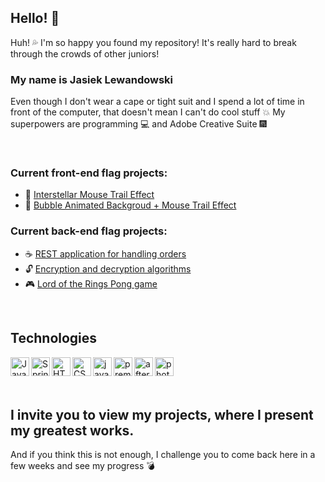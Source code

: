 ## Hello! 👋 

Huh! 💦 I'm so happy you found my repository! It's really hard to break through the crowds of other juniors!


### My name is Jasiek Lewandowski
Even though I don't wear a cape or tight suit and I spend a lot of time in front of the computer, that doesn't mean I can't do cool stuff 💥
My superpowers are programming 💻 and Adobe Creative Suite 🎆

<br />

### Current front-end flag projects:
- 💫 [Interstellar Mouse Trail Effect](https://github.com/JasiekLewandowski/SpaceMouseTrail) 
- 🔴 [Bubble Animated Backgroud + Mouse Trail Effect](https://github.com/JasiekLewandowski/AnimatedBubbleCanvasAndMouseTrail) 

### Current back-end flag projects:
- ☕ [REST application for handling orders](https://github.com/JasiekLewandowski/BarOrders-REST)
- 🔓 [Encryption and decryption algorithms](https://github.com/JasiekLewandowski/Cryptography)
- 🎮 [Lord of the Rings Pong game](https://github.com/JasiekLewandowski/Pong-LordOfTheRings)

<br />

## Technologies
<img align="left" alt="Java" height="30px" src="https://i.pinimg.com/originals/f1/ea/a7/f1eaa7278f64e27128e062a3de918265.png" />
<img align="left" alt="Spring" height="30px" src="https://spring-petclinic.github.io/images/logo-spring.png" />
<img align="left" alt="HTML" height="30px" src="https://catalin.red/dist/uploads/2011/01/css3-html5-logo-initial.png" />
<img align="left" alt="CSS" height="30px" src="https://upload.wikimedia.org/wikipedia/commons/thumb/d/d5/CSS3_logo_and_wordmark.svg/1200px-CSS3_logo_and_wordmark.svg.png" />
<img align="left" alt="javascript" height="30px" src="https://1000logos.net/wp-content/uploads/2020/09/JavaScript-Logo.png" />
<img align="left" alt="premiere" height="30px" src="https://upload.wikimedia.org/wikipedia/commons/thumb/f/f2/Adobe_Premiere_Pro_Logo.svg/1200px-Adobe_Premiere_Pro_Logo.svg.png" />
<img align="left" alt="aftereffects" height="30px" src="https://www.vebo.pl/images/items/2280/adobe_top.png" />
<img align="left" alt="photoshop" height="30px" src="https://upload.wikimedia.org/wikipedia/commons/thumb/9/92/Adobe_Photoshop_CS6_icon.svg/300px-Adobe_Photoshop_CS6_icon.svg.png" />


<br />
<br />
<br />

## I invite you to view my projects, where I present my greatest works. 
And if you think this is not enough, I challenge you to come back here in a few weeks and see my progress 💣


